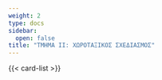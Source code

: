 ```yaml
---
weight: 2
type: docs
sidebar:
  open: false
title: "ΤΜΗΜΑ II: ΧΩΡΟΤΑΞΙΚΟΣ ΣΧΕΔΙΑΣΜΟΣ"
---
```


{{< card-list >}}
